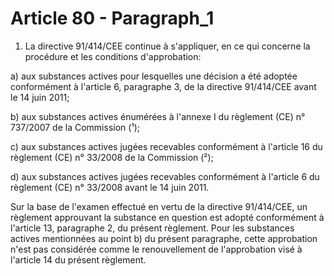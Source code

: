 # Article 80 - Paragraph_1

1. La directive 91/414/CEE continue à s'appliquer, en ce qui concerne la procédure et les conditions d'approbation:

a) aux substances actives pour lesquelles une décision a été adoptée conformément à l'article 6, paragraphe 3, de la directive 91/414/CEE avant le 14 juin 2011;

b) aux substances actives énumérées à l'annexe I du règlement (CE) n° 737/2007 de la Commission (¹);

c) aux substances actives jugées recevables conformément à l'article 16 du règlement (CE) n° 33/2008 de la Commission (²);

d) aux substances actives jugées recevables conformément à l'article 6 du règlement (CE) n° 33/2008 avant le 14 juin 2011.

Sur la base de l'examen effectué en vertu de la directive 91/414/CEE, un règlement approuvant la substance en question est adopté conformément à l'article 13, paragraphe 2, du présent règlement. Pour les substances actives mentionnées au point b) du présent paragraphe, cette approbation n'est pas considérée comme le renouvellement de l'approbation visé à l'article 14 du présent règlement.